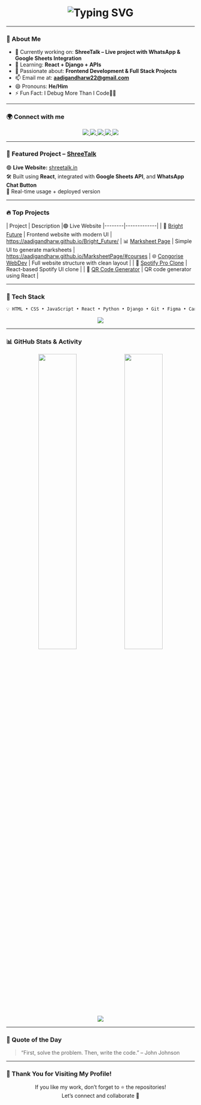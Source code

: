 
<h1 align="center">
  <img src="https://readme-typing-svg.demolab.com?font=Fira+Code&weight=500&size=24&pause=1000&center=true&vCenter=true&width=435&lines=Hi+%F0%9F%91%8B%2C+I'm+Aditya+Gandharv;Full+Stack+Web+Developer+from+India;React+%2B+Django+Lover;Let's+Build+Together+%F0%9F%9A%80" alt="Typing SVG" />
</h1>

---

### 🚀 About Me

- 🔭 Currently working on: **ShreeTalk – Live project with WhatsApp & Google Sheets Integration**
- 🌱 Learning: **React + Django + APIs**
- 🧠 Passionate about: **Frontend Development & Full Stack Projects**
- 📫 Email me at: **aadigandharw22@gmail.com**
- 😄 Pronouns: **He/Him**
- ⚡ Fun Fact: I Debug More Than I Code🧑‍💻

---

### 🌍 Connect with me

<p align="center">
  <a href="https://www.linkedin.com/in/aditya-gandharv/" target="_blank">
    <img src="https://img.shields.io/badge/-LinkedIn-blue?style=for-the-badge&logo=linkedin&logoColor=white" />
  </a>
  <a href="https://instagram.com/coder.aditya" target="_blank">
    <img src="https://img.shields.io/badge/-Instagram-E4405F?style=for-the-badge&logo=instagram&logoColor=white" />
  </a>
  <a href="https://www.youtube.com/@aadigandharw22" target="_blank">
    <img src="https://img.shields.io/badge/-YouTube-red?style=for-the-badge&logo=youtube&logoColor=white" />
  </a>
  <a href="https://www.hackerrank.com/aadigandharw22" target="_blank">
    <img src="https://img.shields.io/badge/-Hackerrank-2EC866?style=for-the-badge&logo=hackerrank&logoColor=white" />
  </a>
  <a href="https://leetcode.com/aadi_gandharw/" target="_blank">
    <img src="https://img.shields.io/badge/-LeetCode-FFA116?style=for-the-badge&logo=leetcode&logoColor=black" />
  </a>
</p>

---

### 🌟 Featured Project – [ShreeTalk](https://shreetalk.in)

🟢 **Live Website:** [shreetalk.in](https://shreetalk.in)  
🛠 Built using **React**, integrated with **Google Sheets API**, and **WhatsApp Chat Button**  
🚀 Real-time usage + deployed version

---

### 🔥 Top Projects

| Project | Description |🟢 Live Website
|--------|-------------|
| 🎯 [Bright Future](https://github.com/aadigandharw/Bright_Future) | Frontend website with modern UI | https://aadigandharw.github.io/Bright_Future/
| 📊 [Marksheet Page](https://github.com/aadigandharw/MarksheetPage) | Simple UI to generate marksheets | https://aadigandharw.github.io/MarksheetPage/#courses
| 🌐 [Congorise WebDev](https://github.com/aadigandharw/Congorise_Webdev) | Full website structure with clean layout |
| 🎵 [Spotify Pro Clone](https://github.com/aadigandharw/Spotify-Clone/tree/main/SpotifyProClone) | React-based Spotify UI clone |
| 📱 [QR Code Generator](https://github.com/aadigandharw/Qrcode-Generetor) | QR code generator using React |

---

### 🧰 Tech Stack

```md
💡 HTML • CSS • JavaScript • React • Python • Django • Git • Figma • Canva • Firebase • Bootstrap
```

<p align="center">
  <img src="https://skillicons.dev/icons?i=html,css,js,react,python,django,firebase,git,figma,bootstrap" />
</p>

---

### 📊 GitHub Stats & Activity

<p align="center">
  <img src="https://github-readme-stats.vercel.app/api?username=aadigandharw&show_icons=true&theme=midnight-purple" width="45%" />
  <img src="https://github-readme-stats.vercel.app/api/top-langs/?username=aadigandharw&layout=compact&theme=midnight-purple" width="45%" />
</p>

<p align="center">
  <img src="https://github-readme-activity-graph.vercel.app/graph?username=aadigandharw&theme=dracula" />
</p>

---

### 🎯 Quote of the Day

> “First, solve the problem. Then, write the code.” – John Johnson

---

### 🙌 Thank You for Visiting My Profile!

<p align="center">If you like my work, don’t forget to ⭐ the repositories!<br>Let’s connect and collaborate 🤝</p>
